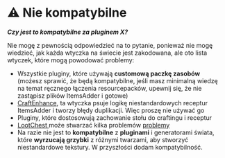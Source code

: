 # ⚠ Nie kompatybilne

_**Czy jest to kompatybilne za pluginem X?**_

Nie mogę z pewnością odpowiedzieć na to pytanie, ponieważ nie mogę wiedzieć, jak każda wtyczka na świecie jest zakodowana, ale oto lista wtyczek, które mogą powodować problemy:

* Wszystkie pluginy, które używają **customową paczkę zasobów** (możesz sprawić, że będą kompatybilne, jeśli masz minimalną wiedzę na temat ręcznego łączenia resourcepacków, upewnij się, że nie zastąpisz plików ItemsAdder i gotowe)
* [CraftEnhance](https://www.spigotmc.org/resources/custom-recipes-and-crafting-craftenhance.65058/), ta wtyczka psuje logikę niestandardowych receptur ItemsAdder i tworzy błędy duplikacji. Więc proszę nie używać go
* Pluginy, które dostosowują zachowanie stołu do craftingu i receptur
* [LootChest ](https://www.spigotmc.org/resources/lootchest.61564/)może stwarzać kilka problemów [problemy](https://github.com/LoneDev6/ItemsAdder/issues/15#issuecomment-512990849)
* Na razie nie jest to **kompatybilne** z **pluginami** i generatorami świata, które **wyrzucają grzybki** z różnymi twarzami, aby stworzyć niestandardowe tekstury. W przyszłości dodam kompatybilność.
